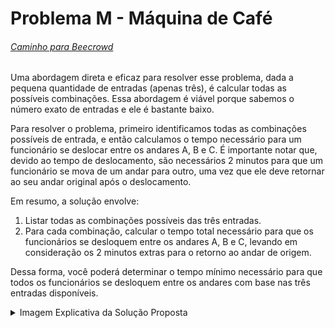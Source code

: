 # Problema M - Máquina de Café
###### [Caminho para Beecrowd](https://www.beecrowd.com.br/judge/pt/problems/view/2670)

Uma abordagem direta e eficaz para resolver esse problema, dada a pequena quantidade de entradas (apenas três), é calcular todas as possíveis combinações. Essa abordagem é viável porque sabemos o número exato de entradas e ele é bastante baixo.

Para resolver o problema, primeiro identificamos todas as combinações possíveis de entrada, e então calculamos o tempo necessário para um funcionário se deslocar entre os andares A, B e C. É importante notar que, devido ao tempo de deslocamento, são necessários 2 minutos para que um funcionário se mova de um andar para outro, uma vez que ele deve retornar ao seu andar original após o deslocamento.

Em resumo, a solução envolve:
1. Listar todas as combinações possíveis das três entradas.
2. Para cada combinação, calcular o tempo total necessário para que os funcionários se desloquem entre os andares A, B e C, levando em consideração os 2 minutos extras para o retorno ao andar de origem.

Dessa forma, você poderá determinar o tempo mínimo necessário para que todos os funcionários se desloquem entre os andares com base nas três entradas disponíveis.

<details>
  <summary>Imagem Explicativa da Solução Proposta</summary>
  <img src="https://github.com/RickelmeDias/CPLab/assets/43411893/938e0815-d0ff-48b7-a097-1eb257d88468" />
</details>
